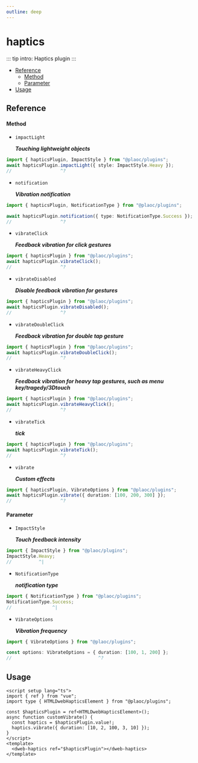 ```yaml
---
outline: deep
---
```


# haptics

::: tip intro:
Haptics plugin 
:::

- [Reference](#reference)
  - [Method](#method)
  - [Parameter](#parameter)
- [Usage](#usage)

## Reference

#### Method

- `impactLight`

  **_Touching lightweight objects_**

```ts twoslash
import { hapticsPlugin, ImpactStyle } from "@plaoc/plugins";
await hapticsPlugin.impactLight({ style: ImpactStyle.Heavy });
//                  ^?
```

- `notification`

  **_Vibration notification_**

```ts twoslash
import { hapticsPlugin, NotificationType } from "@plaoc/plugins";

await hapticsPlugin.notification({ type: NotificationType.Success });
//                  ^?
```

- `vibrateClick`

  **_Feedback vibration for click gestures_**

```ts twoslash
import { hapticsPlugin } from "@plaoc/plugins";
await hapticsPlugin.vibrateClick();
//                  ^?
```

- `vibrateDisabled`

  **_Disable feedback vibration for gestures_**

```ts twoslash
import { hapticsPlugin } from "@plaoc/plugins";
await hapticsPlugin.vibrateDisabled();
//                  ^?
```

- `vibrateDoubleClick`

  **_Feedback vibration for double tap gesture_**

```ts twoslash
import { hapticsPlugin } from "@plaoc/plugins";
await hapticsPlugin.vibrateDoubleClick();
//                  ^?
```

- `vibrateHeavyClick`

  **_Feedback vibration for heavy tap gestures, such as menu key/tragedy/3Dtouch_**

```ts twoslash
import { hapticsPlugin } from "@plaoc/plugins";
await hapticsPlugin.vibrateHeavyClick();
//                  ^?
```

- `vibrateTick`

  **_tick_**

```ts twoslash
import { hapticsPlugin } from "@plaoc/plugins";
await hapticsPlugin.vibrateTick();
//                  ^?
```

- `vibrate`

  **_Custom effects_**

```ts twoslash
import { hapticsPlugin, VibrateOptions } from "@plaoc/plugins";
await hapticsPlugin.vibrate({ duration: [100, 200, 300] });
//                  ^?
```

#### Parameter

- `ImpactStyle`

  **_Touch feedback intensity_**

```ts twoslash
import { ImpactStyle } from "@plaoc/plugins";
ImpactStyle.Heavy;
//          ^|
```

- `NotificationType`

  **_notification type_**

```ts twoslash
import { NotificationType } from "@plaoc/plugins";
NotificationType.Success;
//               ^|
```

- `VibrateOptions`

  **_Vibration frequency_**

```ts twoslash
import { VibrateOptions } from "@plaoc/plugins";

const options: VibrateOptions = { duration: [100, 1, 200] };
//                                ^?
```

## Usage

```vue {5,8}
<script setup lang="ts">
import { ref } from "vue";
import type { HTMLDwebHapticsElement } from "@plaoc/plugins";

const $hapticsPlugin = ref<HTMLDwebHapticsElement>();
async function customVibrate() {
  const haptics = $hapticsPlugin.value!;
  haptics.vibrate({ duration: [10, 2, 100, 3, 10] });
}
</script>
<template>
  <dweb-haptics ref="$hapticsPlugin"></dweb-haptics>
</template>
```
